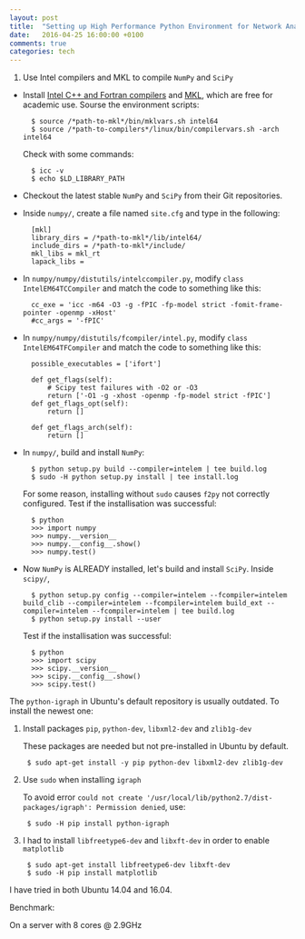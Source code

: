 ```yaml
---
layout: post
title:  "Setting up High Performance Python Environment for Network Analysis"
date:   2016-04-25 16:00:00 +0100
comments: true
categories: tech
---
```


1. Use Intel compilers and MKL to compile `NumPy` and `SciPy`

* Install [Intel C++ and Fortran compilers](https://software.intel.com/en-us/intel-compilers) and [MKL](https://software.intel.com/en-us/intel-mkl), which are free for academic use. Sourse the environment scripts:

		$ source /*path-to-mkl*/bin/mklvars.sh intel64
		$ source /*path-to-compilers*/linux/bin/compilervars.sh -arch intel64

	Check with some commands:

		$ icc -v
		$ echo $LD_LIBRARY_PATH
    
* Checkout the latest stable `NumPy` and `SciPy` from their Git repositories.
    
* Inside `numpy/`, create a file named `site.cfg` and type in the following:
        
        [mkl]
        library_dirs = /*path-to-mkl*/lib/intel64/
        include_dirs = /*path-to-mkl*/include/
        mkl_libs = mkl_rt
        lapack_libs =

* In `numpy/numpy/distutils/intelccompiler.py`, modify `class IntelEM64TCCompiler` and match the code to something like this:

        cc_exe = 'icc -m64 -O3 -g -fPIC -fp-model strict -fomit-frame-pointer -openmp -xHost'
        #cc_args = '-fPIC'

* In `numpy/numpy/distutils/fcompiler/intel.py`, modify `class IntelEM64TFCompiler` and match the code to something like this:

		possible_executables = ['ifort']

		def get_flags(self):
			# Scipy test failures with -O2 or -O3
			return ['-O1 -g -xhost -openmp -fp-model strict -fPIC']
		def get_flags_opt(self):
            return []

		def get_flags_arch(self):
			return []

* In `numpy/`, build and install `NumPy`:

		$ python setup.py build --compiler=intelem | tee build.log
		$ sudo -H python setup.py install | tee install.log

	For some reason, installing without `sudo` causes `f2py` not correctly configured. Test if the installisation was successful:

		$ python
		>>> import numpy
		>>> numpy.__version__
		>>> numpy.__config__.show()
		>>> numpy.test()

* Now `NumPy` is ALREADY installed, let's build and install `SciPy`. Inside `scipy/`,

		$ python setup.py config --compiler=intelem --fcompiler=intelem build_clib --compiler=intelem --fcompiler=intelem build_ext --compiler=intelem --fcompiler=intelem | tee build.log
		$ python setup.py install --user

	Test if the installisation was successful:

		$ python
		>>> import scipy
		>>> scipy.__version__
		>>> scipy.__config__.show()
		>>> scipy.test()


The `python-igraph` in Ubuntu's default repository is usually outdated. To install the newest one:

1. Install packages `pip`, `python-dev`, `libxml2-dev` and `zlib1g-dev`

   These packages are needed but not pre-installed in Ubuntu by default.

        $ sudo apt-get install -y pip python-dev libxml2-dev zlib1g-dev

2. Use `sudo` when installing `igraph`

   To avoid error `could not create '/usr/local/lib/python2.7/dist-packages/igraph': Permission denied`, use:
    
        $ sudo -H pip install python-igraph

3. I had to install `libfreetype6-dev` and `libxft-dev` in order to enable `matplotlib`

        $ sudo apt-get install libfreetype6-dev libxft-dev
        $ sudo -H pip install matplotlib

I have tried in both Ubuntu 14.04 and 16.04.

Benchmark:

On a server with 8 cores @ 2.9GHz
